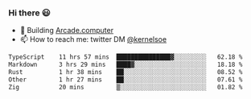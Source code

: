 ### Hi there 😃

- 🔨 Building [Arcade.computer](https://arcade.computer)
- 📫 How to reach me: twitter DM [@kernelsoe](https://twitter.com/kernelsoe)

<!--START_SECTION:waka-->

```txt
TypeScript    11 hrs 57 mins  ███████████████▓░░░░░░░░░   62.18 %
Markdown      3 hrs 29 mins   ████▓░░░░░░░░░░░░░░░░░░░░   18.18 %
Rust          1 hr 38 mins    ██░░░░░░░░░░░░░░░░░░░░░░░   08.52 %
Other         1 hr 27 mins    ██░░░░░░░░░░░░░░░░░░░░░░░   07.61 %
Zig           20 mins         ▒░░░░░░░░░░░░░░░░░░░░░░░░   01.82 %
```

<!--END_SECTION:waka-->
